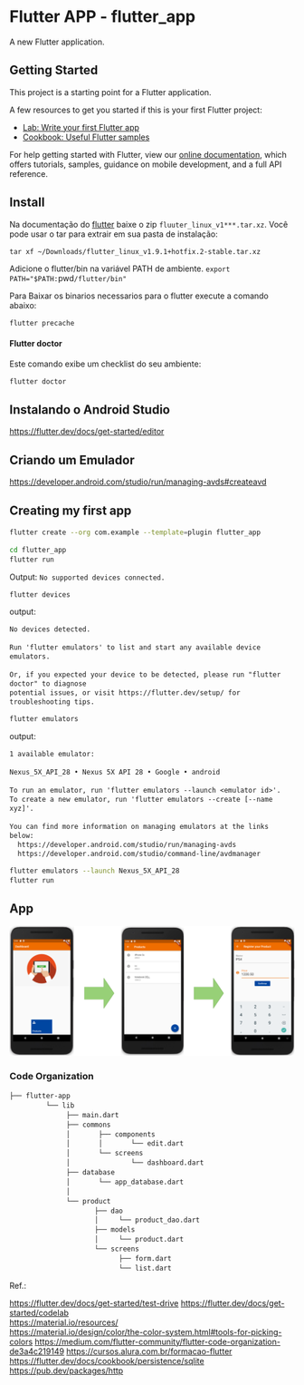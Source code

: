# Flutter APP - flutter_app

A new Flutter application.

## Getting Started

This project is a starting point for a Flutter application.

A few resources to get you started if this is your first Flutter project:

- [Lab: Write your first Flutter app](https://flutter.dev/docs/get-started/codelab)
- [Cookbook: Useful Flutter samples](https://flutter.dev/docs/cookbook)

For help getting started with Flutter, view our
[online documentation](https://flutter.dev/docs), which offers tutorials,
samples, guidance on mobile development, and a full API reference.

## Install 
Na documentação do [flutter](https://flutter.dev/docs/get-started/install) baixe o zip `fluuter_linux_v1***.tar.xz`. Você pode usar o tar para extrair em sua pasta de instalação:
```
tar xf ~/Downloads/flutter_linux_v1.9.1+hotfix.2-stable.tar.xz
```

Adicione o flutter/bin na variável PATH de ambiente.
`export PATH="$PATH:`pwd`/flutter/bin"`

Para Baixar os binarios necessarios para o flutter execute a comando abaixo:
```bash
flutter precache
```
#### Flutter doctor
Este comando exibe um checklist do seu ambiente:     
```bash
flutter doctor
```

## Instalando o Android Studio
https://flutter.dev/docs/get-started/editor

## Criando um Emulador
https://developer.android.com/studio/run/managing-avds#createavd


## Creating my first app

```bash
flutter create --org com.example --template=plugin flutter_app
```

```bash
cd flutter_app
flutter run
``` 

Output: `No supported devices connected.`   
   

```bash
flutter devices
```

output:

```
No devices detected.   
   
Run 'flutter emulators' to list and start any available device emulators.   

Or, if you expected your device to be detected, please run "flutter doctor" to diagnose   
potential issues, or visit https://flutter.dev/setup/ for troubleshooting tips.   
```

```bash
flutter emulators
```
output:   
``` 
1 available emulator:

Nexus_5X_API_28 • Nexus 5X API 28 • Google • android

To run an emulator, run 'flutter emulators --launch <emulator id>'.
To create a new emulator, run 'flutter emulators --create [--name xyz]'.

You can find more information on managing emulators at the links below:
  https://developer.android.com/studio/run/managing-avds
  https://developer.android.com/studio/command-line/avdmanager
```

```bash
flutter emulators --launch Nexus_5X_API_28
flutter run
```   

## App

![](images/purchase-order.png)

### Code Organization


```bash
├── flutter-app
         └── lib
              ├── main.dart
              ├── commons
              │       ├── components
              │       │       └── edit.dart
              │       └── screens
              │               └── dashboard.dart
              ├── database
              │       └── app_database.dart
              │
              └── product
                     ├── dao
                     │     └── product_dao.dart
                     ├── models
                     │     └── product.dart
                     └── screens
                           ├── form.dart
                           └── list.dart

```

Ref.:

https://flutter.dev/docs/get-started/test-drive
https://flutter.dev/docs/get-started/codelab   
https://material.io/resources/   
https://material.io/design/color/the-color-system.html#tools-for-picking-colors
https://medium.com/flutter-community/flutter-code-organization-de3a4c219149
https://cursos.alura.com.br/formacao-flutter
https://flutter.dev/docs/cookbook/persistence/sqlite   
https://pub.dev/packages/http






